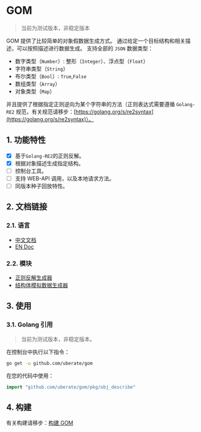 # GOM

> 当前为测试版本，非稳定版本

GOM 提供了比较简单的对象假数据生成方式。
通过给定一个目标结构和相关描述，可以按照描述进行数据生成。
支持全部的 `JSON` 数据类型：

- 数字类型（`Number`）: 整形（`Integer`）、浮点型（`Float`）
- 字符串类型（`String`）
- 布尔类型（`Bool`）: `True`,`False`
- 数组类型（`Array`）
- 对象类型（`Map`）

并且提供了根据指定正则逆向为某个字符串的方法（正则表达式需要遵循 `Golang-RE2`
规范，有关规范请移步：[https://golang.org/s/re2syntax](https://golang.org/s/re2syntax)）。

## 1. 功能特性

- [x] 基于`Golang-RE2`的正则反解。
- [x] 根据对象描述生成指定结构。
- [ ] 控制台工具。
- [ ] 支持 WEB-API 调用，以及本地请求方法。
- [ ] 同版本种子回放特性。

## 2. 文档链接

### 2.1. 语言

- [中文文档](./README.md)
- [EN Doc](./docs/en/README.md)

### 2.2. 模块

- [正则反解生成器]()
- [结构体模拟数据生成器]()

## 3. 使用

### 3.1. Golang 引用

> 当前为测试版本，非稳定版本。

在控制台中执行以下指令：

```bash 
go get -u github.com/uberate/gom
```

在您的代码中使用：

```go
import "github.com/uberate/gom/pkg/obj_describe"
```

## 4. 构建

有关构建请移步：[构建 GOM](./docs/zhcn/build.md)